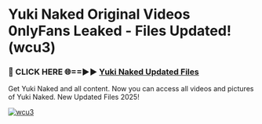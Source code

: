 # Yuki Naked Original Videos 0nlyFans Leaked - Files Updated! (wcu3)

<h3>🔴 CLICK HERE 🌐==►► <a href="https://tinyurl.com/up5wt9bj" rel="nofollow">Yuki Naked Updated Files</a></h3>

Get Yuki Naked and all content. Now you can access all videos and pictures of Yuki Naked. New Updated Files 2025!

[![wcu3](https://i.imgur.com/ABiUzMV.gif)](https://tinyurl.com/up5wt9bj)
